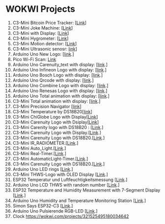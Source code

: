 # WOKWI Projects
1. C3-Mini Bitcoin Price Tracker: [[Link](https://wokwi.com/projects/371565043567756289 'C3-Mini Bitcoin Price Tracker')]
2. C3-Mini Joke Machine: [[Link](https://wokwi.com/projects/342032431249883731 'C3-Mini Joke Machine')]
3. C3-Mini with Display: [[Link](https://wokwi.com/projects/382550402251322369 'arbitray example just to make the home challenge')]
4. C3-Mini Hygrometer: [[Link](https://wokwi.com/projects/379860761904787457 'Hygrometer')]
5. C3-Mini Motion detector: [[Link](https://wokwi.com/projects/379765052183862273)]
6. C3-Mini Ultrasonic senosr: [link](https://wokwi.com/projects/383932440914521089)]
7. Arduino Uno New Logo: [[link](https://wokwi.com/projects/385190303555727361).]
8. Pico Wi-Fi Scan: [Link](https://wokwi.com/projects/360480722185134081)
9. Arduino Uno Carenuity_text with display: [[link](https://wokwi.com/projects/386440052475928577).]
10. Arduino Uno Infineon Logo with display: [[link](https://wokwi.com/projects/386441682895354881).]
11. Arduino Uno Bosch Logo with display: [[link](https://wokwi.com/projects/386441402135962625).]
12. Arduino Uno Qrcode with display: [[link](https://wokwi.com/projects/386442099372992513).]
13. Arduino Uno Combine Logo with display: [[link](https://wokwi.com/projects/386442395150099457).]
14. Arduino Uno Renesas Logo with display: [[link](https://wokwi.com/projects/386441133303064577).]
15. Arduino Uno Total animation with display: [[link](https://wokwi.com/projects/387454853192388609).]
16. C3-Mini Total animation with display: [[link](https://wokwi.com/projects/388252528161775617).]
17. C3-Mini Precision Navigator [[link](https://wokwi.com/projects/388918952859582465)]
18. C3-Mini Temperature by DS18B20[[link](https://wokwi.com/projects/389678380628663297)]
19. C3-Mini ChiGlobe Logo with Display[[Link](https://wokwi.com/projects/390732121800758273)]
20. C3-Mini Carenuity Logo with Dsiplay[[Link](https://wokwi.com/projects/390728591718082561)]
21. C3-Mini Carenity logo with DS18B20 : [[Link](https://wokwi.com/projects/389720022687491073).]
22. C3-Mini Carenuity Logo with Display.[[Link](https://wokwi.com/projects/390728591718082561).]
23. C3-Mini Carenuity Logo with DS18B20.[[Link](https://wokwi.com/projects/389720022687491073).]
24. C3-Mini IR_RADIOMETER.[[Link](https://wokwi.com/projects/393820490809468929).]
25. C3-Mini Auto_Light.[[Link](https://wokwi.com/projects/395523025458749441).]
26. C3-Mini Real-Timer.[[Link](https://wokwi.com/projects/395909053609546753).]
27. C3-Mini AutomaticLight-Timer.[[Link](https://wokwi.com/projects/396044016424422401).]
28. C3-Mini Carenuity Logo with DS18B20.[[Link](https://wokwi.com/projects/389720022687491073).]
29. Arduino Uno LED rings [[Link](https://wokwi.com/projects/410100003669823489).]
30. C3-Mini THWS-Logo with OLED Display [[Link](https://wokwi.com/projects/414266527615099905).]
31. ESP32 Temperatur und Luftfeuchtigkeitsmessung [[Link](https://wokwi.com/projects/414344951640901633).]
32. Arduino Uno LCD THWS with random number [[Link](https://wokwi.com/projects/414634191354576897).]
33. ESP32 Temperature and Humidity Measurement with 7-Segment Display [[Link](https://wokwi.com/projects/414346579501274113).]
34. Arduino Uno Humidity and Temperature Monitoring Station [[Link](https://wokwi.com/projects/414548843141306369).]
35. Simon Says ESP32-C3 [[Link](https://wokwi.com/projects/414878963606090753).]
36. Arduino Uno Pulsierende RGB-LED [[Link](https://wokwi.com/projects/414906550842349569).]
37. Clock https://wokwi.com/projects/321525495180034642
